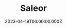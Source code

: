---
title: Saleor
website: https://saleor.io/
date: 2023-04-19T00:00:00.000Z
description:  A headless, GraphQL-first, open-source e-commerce platform
category: ["Commerce"]
draft: false
---